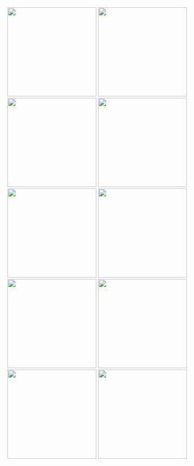 <img src="https://github.com/MyriadWC/quivo-app/assets/5995654/fe4475f5-140a-4039-b91f-d4d2552eeb3c" width="200">
<img src="https://github.com/MyriadWC/quivo-app/assets/5995654/3446320d-eb49-4fb5-bc42-f979598853e0" width="200">
<img src="https://github.com/MyriadWC/quivo-app/assets/5995654/485e2128-1759-4de8-80dd-8eb5d1e040f3" width="200">
<img src="https://github.com/MyriadWC/quivo-app/assets/5995654/f3a0feac-be64-4cb6-aac4-189244928ce0" width="200">
<img src="https://github.com/MyriadWC/quivo-app/assets/5995654/d23e9dff-9362-4609-bca9-af904c334b71" width="200">
<img src="https://github.com/MyriadWC/quivo-app/assets/5995654/676b57bd-622f-4932-a347-6065b0e1080a" width="200">
<img src="https://github.com/MyriadWC/quivo-app/assets/5995654/6d660278-bcee-4c77-9492-6e622896f9b1" width="200">
<img src="https://github.com/MyriadWC/quivo-app/assets/5995654/c4d571b3-d798-4836-b52b-a8a779cb27b1" width="200">
<img src="https://github.com/MyriadWC/quivo-app/assets/5995654/c1f1ec6e-9392-446a-8be2-3418bad98843" width="200">
<img src="https://github.com/MyriadWC/quivo-app/assets/5995654/691c6448-99b2-488d-873e-aba8b8d94440" width="200" />


